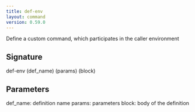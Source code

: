 ```yaml
---
title: def-env
layout: command
version: 0.59.0
---
```


Define a custom command, which participates in the caller environment

## Signature

def-env (def_name) (params) (block)

## Parameters

  def_name: definition name
  params: parameters
  block: body of the definition

